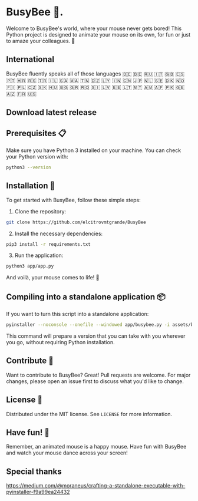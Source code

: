 # BusyBee 🐝.

Welcome to BusyBee's world, where your mouse never gets bored! This Python project is designed to animate your mouse on its own, for fun or just to amaze your colleagues. 🎉

## International

BusyBee fluently speaks all of those languages 🇩🇪 🇧🇪 🇷🇺 🇮🇹 🇬🇧 🇪🇸 🇵🇹 🇭🇷 🇷🇸 🇹🇷 🇮🇱 🇸🇦 🇲🇦 🇹🇳 🇩🇿 🇱🇾 🇮🇳 🇨🇳 🇯🇵 🇳🇱 🇸🇪 🇩🇰 🇳🇴 🇫🇮 🇵🇱 🇨🇿 🇸🇰 🇭🇺 🇧🇬 🇬🇷 🇷🇴 🇸🇮 🇱🇻 🇪🇪 🇱🇹 🇲🇹 🇦🇲 🇦🇫 🇵🇰 🇬🇪 🇦🇿 🇫🇷 🇺🇸

## Download latest release

## Prerequisites 📋

Make sure you have Python 3 installed on your machine. You can check your Python version with:

```bash
python3 --version
```

## Installation 🚀

To get started with BusyBee, follow these simple steps:

1. Clone the repository:

```bash
git clone https://github.com/elcitrovmtgrande/BusyBee
```

2. Install the necessary dependencies:

```bash
pip3 install -r requirements.txt
```

3. Run the application:

```bash
python3 app/app.py
```

And voilà, your mouse comes to life! 🌟

## Compiling into a standalone application 📦

If you want to turn this script into a standalone application:

```bash
pyinstaller --noconsole --onefile --windowed app/busybee.py -i assets/busybee.ico
```

This command will prepare a version that you can take with you wherever you go, without requiring Python installation.

## Contribute 🤝

Want to contribute to BusyBee? Great! Pull requests are welcome. For major changes, please open an issue first to discuss what you'd like to change.

## License 📄

Distributed under the MIT license. See `LICENSE` for more information.

## Have fun! 🎈

Remember, an animated mouse is a happy mouse. Have fun with BusyBee and watch your mouse dance across your screen!

## Special thanks

https://medium.com/@moraneus/crafting-a-standalone-executable-with-pyinstaller-f9a99ea24432
